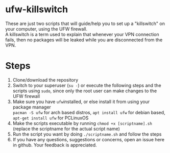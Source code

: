 # ufw-killswitch

These are just two scripts that will guide/help you to set up a "killswitch" on your computer, using the UFW firewall.  
A killswitch is a term used to explain that whenever your VPN connection fails, then no packages will be leaked while you are disconnected from the VPN.

# Steps
1. Clone/download the repository
1. Switch to your superuser (`su -`) or execute the following steps and the scripts using `sudo`, since only the root user can make changes to the UFW firewall
1. Make sure you have `ufw`installed, or else install it from using your package manager  
`pacman -S ufw` for arch based distros, `apt install ufw` for debian based, `apt-get install ufw` for PCLinuxOS
1. Make the scripts executable by running `chmod +x [scriptname].sh` (replace the scriptname for the actual script name)
1. Run the script you want by doing `./scriptname.sh` and follow the steps
1. If you have any questions, suggestions or concerns, open an issue here in github. Your feedback is appreciated.
